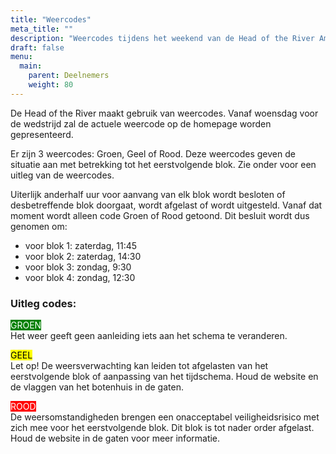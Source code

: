 ```yaml
---
title: "Weercodes"
meta_title: ""
description: "Weercodes tijdens het weekend van de Head of the River Amstel"
draft: false
menu:
  main:
    parent: Deelnemers
    weight: 80
---
```

De Head of the River maakt gebruik van weercodes. Vanaf woensdag voor de wedstrijd zal de actuele weercode op de homepage worden gepresenteerd.

Er zijn 3 weercodes: Groen, Geel of Rood. Deze weercodes geven de situatie aan met betrekking tot het eerstvolgende blok. Zie onder voor een uitleg van de weercodes.

Uiterlijk anderhalf uur voor aanvang van elk blok wordt besloten of desbetreffende blok doorgaat, wordt afgelast of wordt uitgesteld. Vanaf dat moment wordt alleen code Groen of Rood getoond. Dit besluit wordt dus genomen om:

- voor blok 1: zaterdag, 11:45
- voor blok 2: zaterdag, 14:30
- voor blok 3: zondag, 9:30
- voor blok 4: zondag, 12:30

### Uitleg codes:
<span style="background-color:green; color:white">GROEN</span>  
Het weer geeft geen aanleiding iets aan het schema te veranderen.

<span style="background-color:yellow; color:black">GEEL</span>  
Let op! De weersverwachting kan leiden tot afgelasten van het eerstvolgende blok of aanpassing van het tijdschema. Houd de website en de vlaggen van het botenhuis in de gaten.

<span style="background-color:red; color:white">ROOD</span>   
De weersomstandigheden brengen een onacceptabel veiligheidsrisico met zich mee voor het eerstvolgende blok. Dit blok is tot nader order afgelast. Houd de website in de gaten voor meer informatie.
